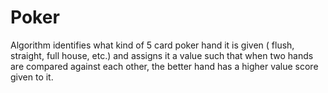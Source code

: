 # Poker

Algorithm identifies what kind of 5 card poker hand it is given ( flush, straight, full house, etc.) and assigns it a value such that when two hands are compared against each other, the better hand has a higher value score given to it.
